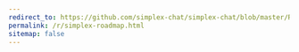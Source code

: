 ```yaml
---
redirect_to: https://github.com/simplex-chat/simplex-chat/blob/master/README.md#roadmap
permalink: /r/simplex-roadmap.html
sitemap: false
---
```


